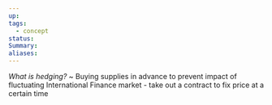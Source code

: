 ```yaml
---
up: 
tags:
  - concept
status: 
Summary:
aliases:
---
```

*What is hedging?*
~
Buying supplies in advance to prevent impact of fluctuating International Finance market - take out a contract to fix price at a certain time
